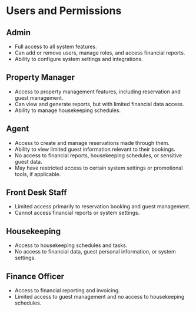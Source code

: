# Users and Permissions

## Admin

- Full access to all system features.
- Can add or remove users, manage roles, and access financial reports.
- Ability to configure system settings and integrations.

## Property Manager

- Access to property management features, including reservation and guest management.
- Can view and generate reports, but with limited financial data access.
- Ability to manage housekeeping schedules.

## Agent

- Access to create and manage reservations made through them.
- Ability to view limited guest information relevant to their bookings.
- No access to financial reports, housekeeping schedules, or sensitive guest data.
- May have restricted access to certain system settings or promotional tools, if applicable.

## Front Desk Staff

- Limited access primarily to reservation booking and guest management.
- Cannot access financial reports or system settings.

## Housekeeping

- Access to housekeeping schedules and tasks.
- No access to financial data, guest personal information, or system settings.

## Finance Officer

- Access to financial reporting and invoicing.
- Limited access to guest management and no access to housekeeping schedules.
